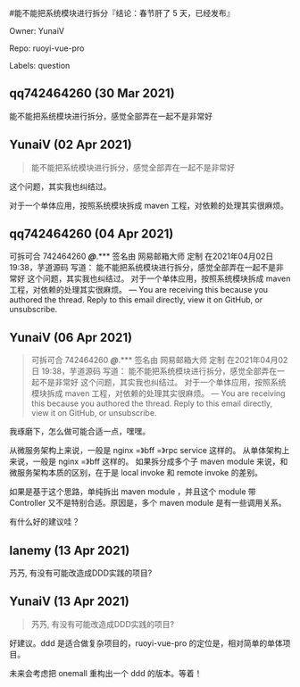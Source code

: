 #能不能把系统模块进行拆分『结论：春节肝了 5 天，已经发布』

Owner: YunaiV

Repo: ruoyi-vue-pro

Labels: question 

## qq742464260 (30 Mar 2021)

能不能把系统模块进行拆分，感觉全部弄在一起不是非常好

## YunaiV (02 Apr 2021)

> 能不能把系统模块进行拆分，感觉全部弄在一起不是非常好

这个问题，其实我也纠结过。

对于一个单体应用，按照系统模块拆成 maven 工程，对依赖的处理其实很麻烦。


## qq742464260 (04 Apr 2021)

可拆可合 742464260 ***@***.*** 签名由 网易邮箱大师 定制 在2021年04月02日 19:38，芋道源码 写道： 能不能把系统模块进行拆分，感觉全部弄在一起不是非常好 这个问题，其实我也纠结过。 对于一个单体应用，按照系统模块拆成 maven 工程，对依赖的处理其实很麻烦。 — You are receiving this because you authored the thread. Reply to this email directly, view it on GitHub, or unsubscribe.

## YunaiV (06 Apr 2021)




> 可拆可合 742464260 ***@***.*** 签名由 网易邮箱大师 定制 在2021年04月02日 19:38，芋道源码 写道： 能不能把系统模块进行拆分，感觉全部弄在一起不是非常好 这个问题，其实我也纠结过。 对于一个单体应用，按照系统模块拆成 maven 工程，对依赖的处理其实很麻烦。 — You are receiving this because you authored the thread. Reply to this email directly, view it on GitHub, or unsubscribe.

我琢磨下，怎么做可能合适一点，嘿嘿。

从微服务架构上来说，一般是 nginx =》bff =》rpc service 这样的。
从单体架构上来说，一般是 nginx =》bff 这样的。
如果拆分成多个子 maven module 来说，和微服务架构本质的区别，在于是 local invoke 和 remote invoke 的差别。

如果是基于这个思路，单纯拆出 maven module ，并且这个 module 带 Controller 又不是特别合适。原因是，多个 maven module 是有一些调用关系。

有什么好的建议哇？


## lanemy (13 Apr 2021)

艿艿, 有没有可能改造成DDD实践的项目?

## YunaiV (13 Apr 2021)

> 艿艿, 有没有可能改造成DDD实践的项目?

好建议。ddd 是适合做复杂项目的，ruoyi-vue-pro 的定位是，相对简单的单体项目。

未来会考虑把 onemall 重构出一个 ddd 的版本。等着！

